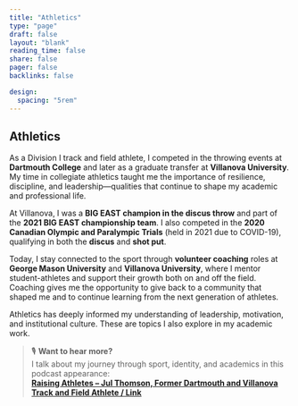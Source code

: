 ```yaml
---
title: "Athletics"
type: "page"
draft: false
layout: "blank"
reading_time: false
share: false
pager: false
backlinks: false

design:
  spacing: "5rem"
---
```

## Athletics

As a Division I track and field athlete, I competed in the throwing events at **Dartmouth College** and later as a graduate transfer at **Villanova University**. My time in collegiate athletics taught me the importance of resilience, discipline, and leadership—qualities that continue to shape my academic and professional life.

At Villanova, I was a **BIG EAST champion in the discus throw** and part of the **2021 BIG EAST championship team**. I also competed in the **2020 Canadian Olympic and Paralympic Trials** (held in 2021 due to COVID-19), qualifying in both the **discus** and **shot put**.

Today, I stay connected to the sport through **volunteer coaching** roles at **George Mason University** and **Villanova University**, where I mentor student-athletes and support their growth both on and off the field. Coaching gives me the opportunity to give back to a community that shaped me and to continue learning from the next generation of athletes.

Athletics has deeply informed my understanding of leadership, motivation, and institutional culture. These are topics I also explore in my academic work.

> 🎙️ **Want to hear more?**  
> I talk about my journey through sport, identity, and academics in this podcast appearance:  
> **[Raising Athletes – Jul Thomson, Former Dartmouth and Villanova Track and Field Athlete / Link](https://open.spotify.com/episode/6iCrNJbPHLhJ5LAEp66Nq1?si=b39b02ae24d441df)**

